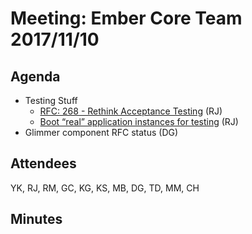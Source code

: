 # Meeting: Ember Core Team 2017/11/10

## Agenda

- Testing Stuff
  - [RFC: 268 - Rethink Acceptance Testing](https://github.com/emberjs/rfcs/pull/268) (RJ)
  - [Boot “real” application instances for testing](https://github.com/emberjs/ember-test-helpers/pull/237) (RJ)
- Glimmer component RFC status (DG)

## Attendees

YK, RJ, RM, GC, KG, KS, MB, DG, TD, MM, CH

## Minutes

